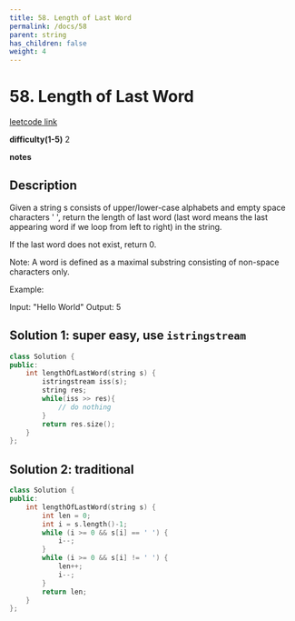 ```yaml
---
title: 58. Length of Last Word
permalink: /docs/58
parent: string
has_children: false
weight: 4
---
```

# 58. Length of Last Word
[leetcode link](https://leetcode.com/problems/length-of-last-word/)

**difficulty(1-5)** 
2

**notes**   


## Description
Given a string s consists of upper/lower-case alphabets and empty space characters ' ', return the length of last word (last word means the last appearing word if we loop from left to right) in the string.

If the last word does not exist, return 0.

Note: A word is defined as a maximal substring consisting of non-space characters only.

Example:

Input: "Hello World"
Output: 5
 

## Solution 1: super easy, use `istringstream`
```c++
class Solution {
public:
    int lengthOfLastWord(string s) {
        istringstream iss(s);
        string res;
        while(iss >> res){
            // do nothing
        }
        return res.size();
    }
};
```

## Solution 2: traditional 
```c++
class Solution {
public:
    int lengthOfLastWord(string s) {
        int len = 0;
        int i = s.length()-1;
        while (i >= 0 && s[i] == ' ') {
            i--;
        }
        while (i >= 0 && s[i] != ' ') {
            len++;
            i--;
        }
        return len;
    }
};
```

<!-- 
Default label
{: .label }

Blue label
{: .label .label-blue }

Stable
{: .label .label-green }

New release
{: .label .label-purple }

Coming soon
{: .label .label-yellow }

Deprecated
{: .label .label-red } -->
